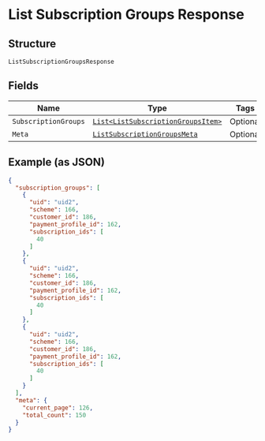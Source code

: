 
# List Subscription Groups Response

## Structure

`ListSubscriptionGroupsResponse`

## Fields

| Name | Type | Tags | Description |
|  --- | --- | --- | --- |
| `SubscriptionGroups` | [`List<ListSubscriptionGroupsItem>`](../../doc/models/list-subscription-groups-item.md) | Optional | - |
| `Meta` | [`ListSubscriptionGroupsMeta`](../../doc/models/list-subscription-groups-meta.md) | Optional | - |

## Example (as JSON)

```json
{
  "subscription_groups": [
    {
      "uid": "uid2",
      "scheme": 166,
      "customer_id": 186,
      "payment_profile_id": 162,
      "subscription_ids": [
        40
      ]
    },
    {
      "uid": "uid2",
      "scheme": 166,
      "customer_id": 186,
      "payment_profile_id": 162,
      "subscription_ids": [
        40
      ]
    },
    {
      "uid": "uid2",
      "scheme": 166,
      "customer_id": 186,
      "payment_profile_id": 162,
      "subscription_ids": [
        40
      ]
    }
  ],
  "meta": {
    "current_page": 126,
    "total_count": 150
  }
}
```

